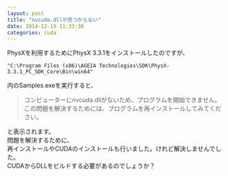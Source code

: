 ```yaml
---
layout: post
title: "nvcuda.dllが見つからない"
date: 2014-12-19 11:33:30
categories: cuda
---
```

<p>PhysXを利用するためにPhysX 3.3.1をインストールしたのですが、</p>

<pre class="lang-none prettyprint-override"><code>"C:\Program Files (x86)\AGEIA Technologies\SDK\PhysX-3.3.1_PC_SDK_Core\Bin\win64"
</code></pre>

<p>内のSamples.exeを実行すると、</p>

<blockquote>
  <p>コンピューターにnvcuda.dllがないため、プログラムを開始できません。この問題を解決するためには、プログラムを再インストールしてみてください。</p>
</blockquote>

<p>と表示されます。<br>
問題を解決するために、<br>
再インストールやCUDAのインストールも行いました。けれど解決しませんでした。<br>
CUDAからDLLをビルドする必要があるのでしょうか？</p>
